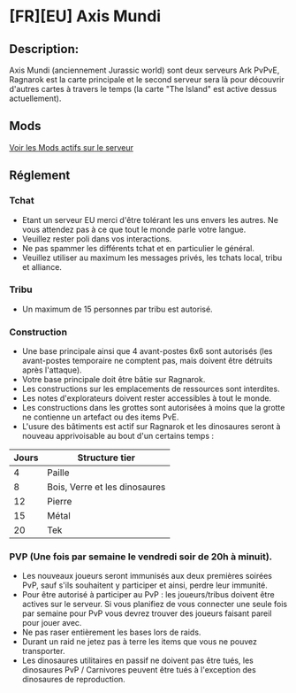 # [FR][EU] Axis Mundi

## Description:

Axis Mundi (anciennement Jurassic world) sont deux serveurs Ark PvPvE, Ragnarok est la   carte principale et le second serveur sera là pour découvrir d'autres cartes à travers le temps (la carte "The Island" est active dessus actuellement).

## Mods

[Voir les Mods actifs sur le serveur](https://steamcommunity.com/sharedfiles/filedetails/?id=2113358270)

## Réglement

### Tchat

- Etant un serveur EU merci d'être tolérant les uns envers les autres. Ne vous attendez pas à ce que tout le monde parle votre langue.
- Veuillez rester poli dans vos interactions.
- Ne pas spammer les différents tchat et en particulier le général.
- Veuillez utiliser au maximum les messages privés, les tchats local, tribu et alliance.

### Tribu

- Un maximum de 15 personnes par tribu est autorisé.

### Construction

- Une base principale ainsi que 4 avant-postes 6x6 sont autorisés (les avant-postes temporaire ne comptent pas, mais doivent être détruits après l'attaque).
- Votre base principale doit être bâtie sur Ragnarok.
- Les constructions sur les emplacements de ressources sont interdites.
- Les notes d'explorateurs doivent rester accessibles à tout le monde.
- Les constructions dans les grottes sont autorisées à moins que la grotte ne contienne un artefact ou des items PvE.
- L'usure des bâtiments est actif sur Ragnarok et les dinosaures seront à nouveau apprivoisable au bout d'un certains temps :

| Jours   | Structure tier                 |
|---------|--------------------------------|
| 4       | Paille                         |
| 8       | Bois, Verre et les dinosaures  |
| 12      | Pierre                         |
| 15      | Métal                          |
| 20      | Tek                            |

### PVP (Une fois par semaine le vendredi soir de 20h à minuit). 

- Les nouveaux joueurs seront immunisés aux deux premières soirées PvP, sauf s'ils souhaitent y participer et ainsi, perdre leur immunité.
- Pour être autorisé à participer au PvP : les joueurs/tribus doivent être actives sur le serveur. Si vous planifiez de vous connecter une seule fois par semaine pour PvP vous devrez trouver des joueurs faisant pareil pour jouer avec.
- Ne pas raser entièrement les bases lors de raids.
- Durant un raid ne jetez pas à terre les items que vous ne pouvez transporter.
- Les dinosaures utilitaires en passif ne doivent pas être tués, les dinosaures PvP / Carnivores peuvent être tués à l'exception des dinosaures de reproduction.


